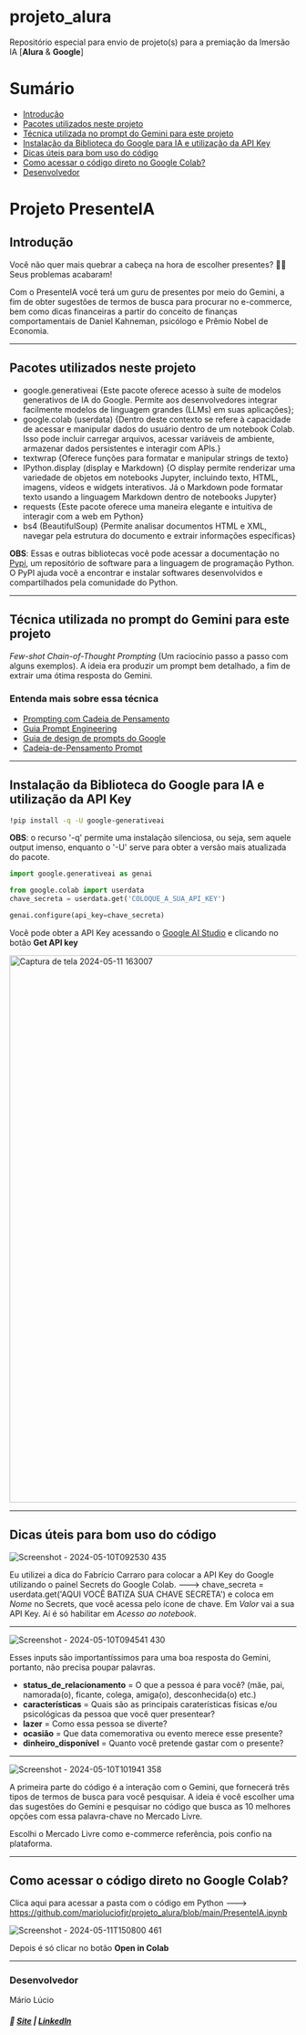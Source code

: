 # projeto_alura
Repositório especial para envio de projeto(s) para a premiação da Imersão IA [**Alura** &amp; **Google**]

# Sumário
+ [Introdução](https://github.com/marioluciofjr/projeto_alura/tree/main#introdu%C3%A7%C3%A3o)
+ [Pacotes utilizados neste projeto](https://github.com/marioluciofjr/projeto_alura/tree/main#pacotes-utilizados-neste-projeto)
+ [Técnica utilizada no prompt do Gemini para este projeto](https://github.com/marioluciofjr/projeto_alura/tree/main#t%C3%A9cnica-utilizada-no-prompt-do-gemini-para-este-projeto)
+ [Instalação da Biblioteca do Google para IA e utilização da API Key](https://github.com/marioluciofjr/projeto_alura/tree/main#instala%C3%A7%C3%A3o-da-biblioteca-do-google-para-ia-e-utiliza%C3%A7%C3%A3o-da-api-key)
+ [Dicas úteis para bom uso do código](https://github.com/marioluciofjr/projeto_alura/tree/main#dicas-%C3%BAteis-para-bom-uso-do-c%C3%B3digo)
+ [Como acessar o código direto no Google Colab?](https://github.com/marioluciofjr/projeto_alura/tree/main#como-utilizar-o-c%C3%B3digo)
+ [Desenvolvedor ](https://github.com/marioluciofjr/projeto_alura/tree/main#desenvolvedor)

# Projeto PresenteIA 

## Introdução
Você não quer mais quebrar a cabeça na hora de escolher presentes? 🤯🎁
Seus problemas acabaram! 

Com o PresenteIA você terá um guru de presentes por meio do Gemini, a fim de obter sugestões de termos de busca para procurar no e-commerce, bem como dicas financeiras a partir do 
conceito de finanças comportamentais de Daniel Kahneman, psicólogo e Prêmio Nobel de Economia.

---------------------------------------------------------------------------------

## Pacotes utilizados neste projeto
+ google.generativeai {Este pacote oferece acesso à suíte de modelos generativos de IA do Google. Permite aos desenvolvedores integrar facilmente modelos de linguagem grandes (LLMs) em suas aplicações};
+ google.colab (userdata) {Dentro deste contexto se refere à capacidade de acessar e manipular dados do usuário dentro de um notebook Colab.
Isso pode incluir carregar arquivos, acessar variáveis de ambiente, armazenar dados persistentes e interagir com APIs.}
+ textwrap {Oferece funções para formatar e manipular strings de texto}
+ IPython.display (display e Markdown) {O display permite renderizar uma variedade de objetos em notebooks Jupyter, incluindo texto, HTML, imagens, vídeos e widgets interativos. Já o Markdown pode formatar texto usando a linguagem Markdown dentro de notebooks Jupyter}
+ requests {Este pacote oferece uma maneira elegante e intuitiva de interagir com a web em Python}
+ bs4 (BeautifulSoup) {Permite analisar documentos HTML e XML, navegar pela estrutura do documento e extrair informações específicas}

**OBS**: Essas e outras bibliotecas você pode acessar a documentação no [Pypi](https://pypi.org/), um repositório de software para a linguagem de programação Python. O PyPI ajuda você a encontrar e instalar softwares desenvolvidos e compartilhados pela comunidade do Python.

---------------------------------------------------------------------------------

## Técnica utilizada no prompt do Gemini para este projeto

*Few-shot Chain-of-Thought Prompting* (Um raciocínio passo a passo com alguns exemplos). A ideia era produzir um prompt bem detalhado, a fim de extrair uma ótima resposta do Gemini.

### Entenda mais sobre essa técnica

+ [Prompting com Cadeia de Pensamento](https://learnprompting.org/pt/docs/intermediate/chain_of_thought)
+ [Guia Prompt Engineering](https://www.programmers.com.br/blog/guia-prompt-engineering/)
+ [Guia de design de prompts do Google](https://ai.google.dev/gemini-api/docs/prompting-strategies?hl=pt-br)
+ [Cadeia-de-Pensamento Prompt](https://www.promptingguide.ai/pt/techniques/cot)

---------------------------------------------------------------------------------

## Instalação da Biblioteca do Google para IA e utilização da API Key

```bash
!pip install -q -U google-generativeai
```
**OBS**: o recurso '-q' permite uma instalação silenciosa, ou seja, sem aquele output imenso, enquanto o '-U' serve para obter a versão mais atualizada do pacote.

```python
import google.generativeai as genai

from google.colab import userdata
chave_secreta = userdata.get('COLOQUE_A_SUA_API_KEY')

genai.configure(api_key=chave_secreta)
```
Você pode obter a API Key acessando o [Google AI Studio](https://aistudio.google.com/app/prompts/new_chat) e clicando no botão **Get API key**

<img width="959" alt="Captura de tela 2024-05-11 163007" src="https://github.com/marioluciofjr/projeto_alura/assets/105465306/09c7fa16-06af-4af4-b2b6-fdd7d2ad8a5e">

---------------------------------------------------------------------------------

## Dicas úteis para bom uso do código

![Screenshot - 2024-05-10T092530 435](https://github.com/marioluciofjr/projeto_alura/assets/105465306/edf02446-4835-4e83-b11c-80deb8500a0d)

Eu utilizei a dica do Fabrício Carraro para colocar a API Key do Google utilizando o painel Secrets do Google Colab. 
---> chave_secreta = userdata.get('AQUI VOCÊ BATIZA SUA CHAVE SECRETA') e coloca em *Nome* no Secrets, que você acessa pelo ícone de chave. 
Em *Valor* vai a sua API Key. Aí é só habilitar em *Acesso ao notebook*.

---------------------------------------------------------------------------------

![Screenshot - 2024-05-10T094541 430](https://github.com/marioluciofjr/projeto_alura/assets/105465306/d3205dce-5e5b-4d2f-b103-3cd38d88a284)

Esses inputs são importantíssimos para uma boa resposta do Gemini, portanto, não precisa poupar palavras. 

+ **status_de_relacionamento** = O que a pessoa é para você? (mãe, pai, namorada(o), ficante, colega, amiga(o), desconhecida(o) etc.)
+ **características** = Quais são as principais caraterísticas físicas e/ou psicológicas da pessoa que você quer presentear?
+ **lazer** = Como essa pessoa se diverte?
+ **ocasião** = Que data comemorativa ou evento merece esse presente?
+ **dinheiro_disponível** = Quanto você pretende gastar com o presente?

---------------------------------------------------------------------------------

![Screenshot - 2024-05-10T101941 358](https://github.com/marioluciofjr/projeto_alura/assets/105465306/b43204db-ebf4-4652-8b86-61dc3dba7bca)

A primeira parte do código é a interação com o Gemini, que fornecerá três tipos de termos de busca para você pesquisar. 
A ideia é você escolher uma das sugestões do Gemini e pesquisar no código que busca as 10 melhores opções com essa palavra-chave no Mercado Livre.

Escolhi o Mercado Livre como e-commerce referência, pois confio na plataforma.

---------------------------------------------------------------------------------

## Como acessar o código direto no Google Colab?

Clica aqui para acessar a pasta com o código em Python ---> https://github.com/marioluciofjr/projeto_alura/blob/main/PresenteIA.ipynb

![Screenshot - 2024-05-11T150800 461](https://github.com/marioluciofjr/projeto_alura/assets/105465306/967d6491-1722-4063-91d4-a0da2bd8befe)

Depois é só clicar no botão **Open in Colab**

---------------------------------------------------------------------------------

### Desenvolvedor 
Mário Lúcio

##### 🔗 [Site](https://prazocerto.me) | [LinkedIn](https://linkedin.com/in/marioluciofjr)
